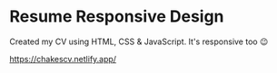 # Resume Responsive Design
Created my CV using HTML, CSS & JavaScript. It's responsive too 😉

https://chakescv.netlify.app/
